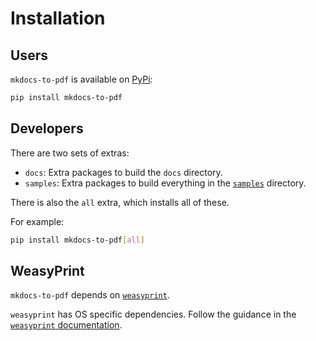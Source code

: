 # Installation

## Users

`mkdocs-to-pdf` is available on [PyPi](https://pypi.io/project/mkdocs-to-pdf):

```bash
pip install mkdocs-to-pdf
```

## Developers

There are two sets of extras:

- `docs`: Extra packages to build the `docs` directory.
- `samples`: Extra packages to build everything in the
  [`samples`](https://github.com/domWalters/mkdocs-to-pdf/tree/develop/samples)
  directory.

There is also the `all` extra, which installs all of these.

For example:

```bash
pip install mkdocs-to-pdf[all]
```

## WeasyPrint

`mkdocs-to-pdf` depends on [`weasyprint`][weasyprint].

`weasyprint` has OS specific dependencies. Follow the guidance in the
[`weasyprint` documentation][weasyprint-install].

[weasyprint]: http://weasyprint.org/
[weasyprint-install]: https://doc.courtbouillon.org/weasyprint/stable/first_steps.html#installation
